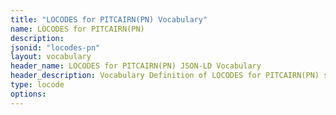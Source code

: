 ```yaml
---
title: "LOCODES for PITCAIRN(PN) Vocabulary"
name: LOCODES for PITCAIRN(PN) 
description: 
jsonid: "locodes-pn"
layout: vocabulary
header_name: LOCODES for PITCAIRN(PN) JSON-LD Vocabulary
header_description: Vocabulary Definition of LOCODES for PITCAIRN(PN) semantics in HTML format. JSON-LD format is available at [locodes-pn.jsonld](/vocabulary/locodes-pn.jsonld)
type: locode
options:
---
```

